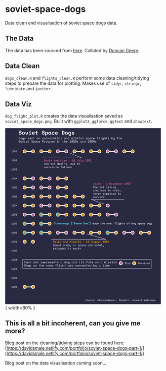 # soviet-space-dogs
Data clean and visualisation of soviet space dogs data.

## The Data
The data has been sourced from [here](https://airtable.com/universe/expG3z2CFykG1dZsp/sovet-space-dogs). Collated by [Duncan Geere](https://twitter.com/duncangeere).

## Data Clean
`dogs_clean.R` and `flights_clean.R` perform some data cleaning/tidying steps to prepare the data for plotting. Makes use of `tidyr`, `stringr`, `lubridate` and `janitor`.

## Data Viz
`dog_flight_plot.R` creates the data visualisation saved as `soviet_space_dogs.png`. Built with `ggplot2`, `ggforce`, `ggtext` and `showtext`.

![](soviet_space_dogs.png){ width=80% }

## This is all a bit incoherent, can you give me more?
Blog post on the cleaning/tidying steps can be found here:
[https://davidsmale.netlify.com/portfolio/soviet-space-dogs-part-1/](https://davidsmale.netlify.com/portfolio/soviet-space-dogs-part-1/)

Blog post on the data visualisation coming soon...


